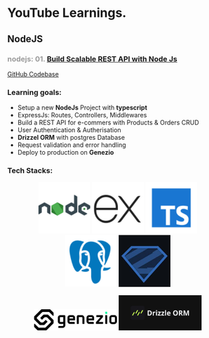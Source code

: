 # YouTube Learnings.

## NodeJS

### <span style="color: #9c9c9c">nodejs: 01.</span> [Build Scalable REST API with Node Js](https://youtu.be/RDM-nk5f4SE)

[GitHub Codebase](https://github.com/DalaviMoreshwar/yt_learnings/nodejs)

### Learning goals:

- Setup a new **NodeJs** Project with **typescript**
- ExpressJs: Routes, Controllers, Middlewares
- Build a REST API for e-commers with Products & Orders CRUD
- User Authentication & Autherisation
- **Drizzel ORM** with postgres Database
- Request validation and error handling
- Deploy to production on **Genezio**

### Tech Stacks:

<p align="center" style="margin: 1rem" width="100%" style="background-size: cover;">
  <img width="25%" src="./../../public/imgs/image.png" alt="logo"/>
  <img width="25%" src="./../../public/imgs/image-1.png" alt="logo"/>
  <img width="25%" src="./../../public/imgs/image-2.png" alt="logo"/>
  <img width="25%" src="./../../public/imgs/image-3.png" alt="logo"/>
  <img width="25%" src="./../../public/imgs/zod.png" />
</p>

<p align="center" style="margin: 1rem">
<img width="40%" src="./../../public/imgs/image-4.png" alt="logo"/>
  <img width="40%" src="./../../public/imgs/image-5.png" alt="logo"/>
</p>
